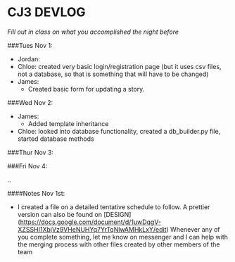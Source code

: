 # CJ3 DEVLOG
*Fill out in class on what you accomplished the night before*

###Tues Nov 1:
- Jordan:
- Chloe: created very basic login/registration page (but it uses csv files, not a database, so that is something that will have to be changed)
- James:
    - Created basic form for updating a story.

###Wed Nov 2:
- James:
    - Added template inheritance
- Chloe: looked into database functionality, created a db_builder.py file, started database methods

###Thur Nov 3:

###Fri Nov 4:

..

####Notes
Nov 1st:
- I created a file on a detailed tentative schedule to follow. A prettier version can also be found on [DESIGN] (https://docs.google.com/document/d/1uwDqgV-XZSSHI1XbjVz9VHeNUHYq7YrTqNlwAMHkLxY/edit)  Whenever any of you complete something, let me know on messenger and I can help with the merging process with other files created by other members of the team

